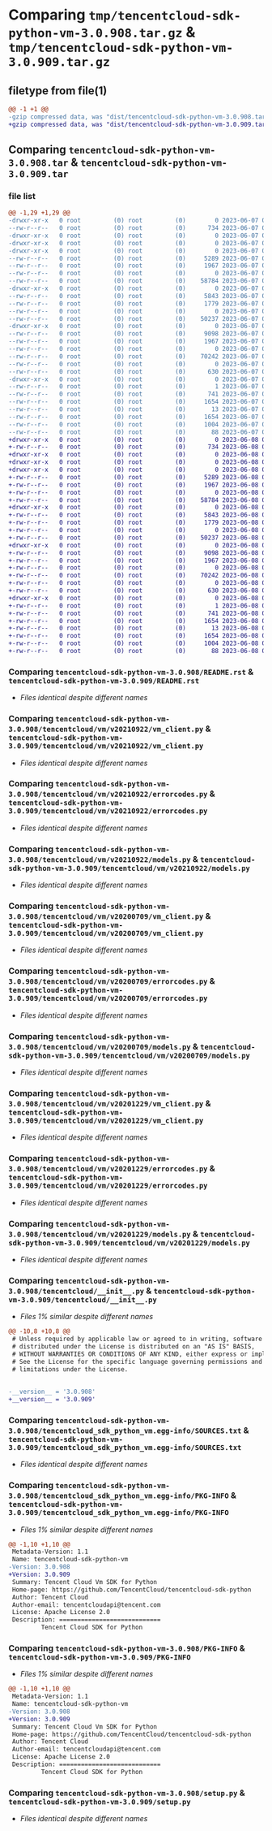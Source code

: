 # Comparing `tmp/tencentcloud-sdk-python-vm-3.0.908.tar.gz` & `tmp/tencentcloud-sdk-python-vm-3.0.909.tar.gz`

## filetype from file(1)

```diff
@@ -1 +1 @@
-gzip compressed data, was "dist/tencentcloud-sdk-python-vm-3.0.908.tar", last modified: Wed Jun  7 00:36:12 2023, max compression
+gzip compressed data, was "dist/tencentcloud-sdk-python-vm-3.0.909.tar", last modified: Thu Jun  8 00:37:32 2023, max compression
```

## Comparing `tencentcloud-sdk-python-vm-3.0.908.tar` & `tencentcloud-sdk-python-vm-3.0.909.tar`

### file list

```diff
@@ -1,29 +1,29 @@
-drwxr-xr-x   0 root         (0) root         (0)        0 2023-06-07 00:36:12.000000 tencentcloud-sdk-python-vm-3.0.908/
--rw-r--r--   0 root         (0) root         (0)      734 2023-06-07 00:36:12.000000 tencentcloud-sdk-python-vm-3.0.908/README.rst
-drwxr-xr-x   0 root         (0) root         (0)        0 2023-06-07 00:36:12.000000 tencentcloud-sdk-python-vm-3.0.908/tencentcloud/
-drwxr-xr-x   0 root         (0) root         (0)        0 2023-06-07 00:36:12.000000 tencentcloud-sdk-python-vm-3.0.908/tencentcloud/vm/
-drwxr-xr-x   0 root         (0) root         (0)        0 2023-06-07 00:36:12.000000 tencentcloud-sdk-python-vm-3.0.908/tencentcloud/vm/v20210922/
--rw-r--r--   0 root         (0) root         (0)     5289 2023-06-07 00:36:12.000000 tencentcloud-sdk-python-vm-3.0.908/tencentcloud/vm/v20210922/vm_client.py
--rw-r--r--   0 root         (0) root         (0)     1967 2023-06-07 00:36:12.000000 tencentcloud-sdk-python-vm-3.0.908/tencentcloud/vm/v20210922/errorcodes.py
--rw-r--r--   0 root         (0) root         (0)        0 2023-06-07 00:36:12.000000 tencentcloud-sdk-python-vm-3.0.908/tencentcloud/vm/v20210922/__init__.py
--rw-r--r--   0 root         (0) root         (0)    58784 2023-06-07 00:36:12.000000 tencentcloud-sdk-python-vm-3.0.908/tencentcloud/vm/v20210922/models.py
-drwxr-xr-x   0 root         (0) root         (0)        0 2023-06-07 00:36:12.000000 tencentcloud-sdk-python-vm-3.0.908/tencentcloud/vm/v20200709/
--rw-r--r--   0 root         (0) root         (0)     5843 2023-06-07 00:36:12.000000 tencentcloud-sdk-python-vm-3.0.908/tencentcloud/vm/v20200709/vm_client.py
--rw-r--r--   0 root         (0) root         (0)     1779 2023-06-07 00:36:12.000000 tencentcloud-sdk-python-vm-3.0.908/tencentcloud/vm/v20200709/errorcodes.py
--rw-r--r--   0 root         (0) root         (0)        0 2023-06-07 00:36:12.000000 tencentcloud-sdk-python-vm-3.0.908/tencentcloud/vm/v20200709/__init__.py
--rw-r--r--   0 root         (0) root         (0)    50237 2023-06-07 00:36:12.000000 tencentcloud-sdk-python-vm-3.0.908/tencentcloud/vm/v20200709/models.py
-drwxr-xr-x   0 root         (0) root         (0)        0 2023-06-07 00:36:12.000000 tencentcloud-sdk-python-vm-3.0.908/tencentcloud/vm/v20201229/
--rw-r--r--   0 root         (0) root         (0)     9098 2023-06-07 00:36:12.000000 tencentcloud-sdk-python-vm-3.0.908/tencentcloud/vm/v20201229/vm_client.py
--rw-r--r--   0 root         (0) root         (0)     1967 2023-06-07 00:36:12.000000 tencentcloud-sdk-python-vm-3.0.908/tencentcloud/vm/v20201229/errorcodes.py
--rw-r--r--   0 root         (0) root         (0)        0 2023-06-07 00:36:12.000000 tencentcloud-sdk-python-vm-3.0.908/tencentcloud/vm/v20201229/__init__.py
--rw-r--r--   0 root         (0) root         (0)    70242 2023-06-07 00:36:12.000000 tencentcloud-sdk-python-vm-3.0.908/tencentcloud/vm/v20201229/models.py
--rw-r--r--   0 root         (0) root         (0)        0 2023-06-07 00:36:12.000000 tencentcloud-sdk-python-vm-3.0.908/tencentcloud/vm/__init__.py
--rw-r--r--   0 root         (0) root         (0)      630 2023-06-07 00:36:12.000000 tencentcloud-sdk-python-vm-3.0.908/tencentcloud/__init__.py
-drwxr-xr-x   0 root         (0) root         (0)        0 2023-06-07 00:36:12.000000 tencentcloud-sdk-python-vm-3.0.908/tencentcloud_sdk_python_vm.egg-info/
--rw-r--r--   0 root         (0) root         (0)        1 2023-06-07 00:36:12.000000 tencentcloud-sdk-python-vm-3.0.908/tencentcloud_sdk_python_vm.egg-info/dependency_links.txt
--rw-r--r--   0 root         (0) root         (0)      741 2023-06-07 00:36:12.000000 tencentcloud-sdk-python-vm-3.0.908/tencentcloud_sdk_python_vm.egg-info/SOURCES.txt
--rw-r--r--   0 root         (0) root         (0)     1654 2023-06-07 00:36:12.000000 tencentcloud-sdk-python-vm-3.0.908/tencentcloud_sdk_python_vm.egg-info/PKG-INFO
--rw-r--r--   0 root         (0) root         (0)       13 2023-06-07 00:36:12.000000 tencentcloud-sdk-python-vm-3.0.908/tencentcloud_sdk_python_vm.egg-info/top_level.txt
--rw-r--r--   0 root         (0) root         (0)     1654 2023-06-07 00:36:12.000000 tencentcloud-sdk-python-vm-3.0.908/PKG-INFO
--rw-r--r--   0 root         (0) root         (0)     1004 2023-06-07 00:36:12.000000 tencentcloud-sdk-python-vm-3.0.908/setup.py
--rw-r--r--   0 root         (0) root         (0)       88 2023-06-07 00:36:12.000000 tencentcloud-sdk-python-vm-3.0.908/setup.cfg
+drwxr-xr-x   0 root         (0) root         (0)        0 2023-06-08 00:37:32.000000 tencentcloud-sdk-python-vm-3.0.909/
+-rw-r--r--   0 root         (0) root         (0)      734 2023-06-08 00:37:31.000000 tencentcloud-sdk-python-vm-3.0.909/README.rst
+drwxr-xr-x   0 root         (0) root         (0)        0 2023-06-08 00:37:32.000000 tencentcloud-sdk-python-vm-3.0.909/tencentcloud/
+drwxr-xr-x   0 root         (0) root         (0)        0 2023-06-08 00:37:32.000000 tencentcloud-sdk-python-vm-3.0.909/tencentcloud/vm/
+drwxr-xr-x   0 root         (0) root         (0)        0 2023-06-08 00:37:32.000000 tencentcloud-sdk-python-vm-3.0.909/tencentcloud/vm/v20210922/
+-rw-r--r--   0 root         (0) root         (0)     5289 2023-06-08 00:37:31.000000 tencentcloud-sdk-python-vm-3.0.909/tencentcloud/vm/v20210922/vm_client.py
+-rw-r--r--   0 root         (0) root         (0)     1967 2023-06-08 00:37:31.000000 tencentcloud-sdk-python-vm-3.0.909/tencentcloud/vm/v20210922/errorcodes.py
+-rw-r--r--   0 root         (0) root         (0)        0 2023-06-08 00:37:31.000000 tencentcloud-sdk-python-vm-3.0.909/tencentcloud/vm/v20210922/__init__.py
+-rw-r--r--   0 root         (0) root         (0)    58784 2023-06-08 00:37:31.000000 tencentcloud-sdk-python-vm-3.0.909/tencentcloud/vm/v20210922/models.py
+drwxr-xr-x   0 root         (0) root         (0)        0 2023-06-08 00:37:32.000000 tencentcloud-sdk-python-vm-3.0.909/tencentcloud/vm/v20200709/
+-rw-r--r--   0 root         (0) root         (0)     5843 2023-06-08 00:37:31.000000 tencentcloud-sdk-python-vm-3.0.909/tencentcloud/vm/v20200709/vm_client.py
+-rw-r--r--   0 root         (0) root         (0)     1779 2023-06-08 00:37:31.000000 tencentcloud-sdk-python-vm-3.0.909/tencentcloud/vm/v20200709/errorcodes.py
+-rw-r--r--   0 root         (0) root         (0)        0 2023-06-08 00:37:31.000000 tencentcloud-sdk-python-vm-3.0.909/tencentcloud/vm/v20200709/__init__.py
+-rw-r--r--   0 root         (0) root         (0)    50237 2023-06-08 00:37:31.000000 tencentcloud-sdk-python-vm-3.0.909/tencentcloud/vm/v20200709/models.py
+drwxr-xr-x   0 root         (0) root         (0)        0 2023-06-08 00:37:32.000000 tencentcloud-sdk-python-vm-3.0.909/tencentcloud/vm/v20201229/
+-rw-r--r--   0 root         (0) root         (0)     9098 2023-06-08 00:37:31.000000 tencentcloud-sdk-python-vm-3.0.909/tencentcloud/vm/v20201229/vm_client.py
+-rw-r--r--   0 root         (0) root         (0)     1967 2023-06-08 00:37:31.000000 tencentcloud-sdk-python-vm-3.0.909/tencentcloud/vm/v20201229/errorcodes.py
+-rw-r--r--   0 root         (0) root         (0)        0 2023-06-08 00:37:31.000000 tencentcloud-sdk-python-vm-3.0.909/tencentcloud/vm/v20201229/__init__.py
+-rw-r--r--   0 root         (0) root         (0)    70242 2023-06-08 00:37:31.000000 tencentcloud-sdk-python-vm-3.0.909/tencentcloud/vm/v20201229/models.py
+-rw-r--r--   0 root         (0) root         (0)        0 2023-06-08 00:37:31.000000 tencentcloud-sdk-python-vm-3.0.909/tencentcloud/vm/__init__.py
+-rw-r--r--   0 root         (0) root         (0)      630 2023-06-08 00:37:31.000000 tencentcloud-sdk-python-vm-3.0.909/tencentcloud/__init__.py
+drwxr-xr-x   0 root         (0) root         (0)        0 2023-06-08 00:37:32.000000 tencentcloud-sdk-python-vm-3.0.909/tencentcloud_sdk_python_vm.egg-info/
+-rw-r--r--   0 root         (0) root         (0)        1 2023-06-08 00:37:32.000000 tencentcloud-sdk-python-vm-3.0.909/tencentcloud_sdk_python_vm.egg-info/dependency_links.txt
+-rw-r--r--   0 root         (0) root         (0)      741 2023-06-08 00:37:32.000000 tencentcloud-sdk-python-vm-3.0.909/tencentcloud_sdk_python_vm.egg-info/SOURCES.txt
+-rw-r--r--   0 root         (0) root         (0)     1654 2023-06-08 00:37:32.000000 tencentcloud-sdk-python-vm-3.0.909/tencentcloud_sdk_python_vm.egg-info/PKG-INFO
+-rw-r--r--   0 root         (0) root         (0)       13 2023-06-08 00:37:32.000000 tencentcloud-sdk-python-vm-3.0.909/tencentcloud_sdk_python_vm.egg-info/top_level.txt
+-rw-r--r--   0 root         (0) root         (0)     1654 2023-06-08 00:37:32.000000 tencentcloud-sdk-python-vm-3.0.909/PKG-INFO
+-rw-r--r--   0 root         (0) root         (0)     1004 2023-06-08 00:37:31.000000 tencentcloud-sdk-python-vm-3.0.909/setup.py
+-rw-r--r--   0 root         (0) root         (0)       88 2023-06-08 00:37:32.000000 tencentcloud-sdk-python-vm-3.0.909/setup.cfg
```

### Comparing `tencentcloud-sdk-python-vm-3.0.908/README.rst` & `tencentcloud-sdk-python-vm-3.0.909/README.rst`

 * *Files identical despite different names*

### Comparing `tencentcloud-sdk-python-vm-3.0.908/tencentcloud/vm/v20210922/vm_client.py` & `tencentcloud-sdk-python-vm-3.0.909/tencentcloud/vm/v20210922/vm_client.py`

 * *Files identical despite different names*

### Comparing `tencentcloud-sdk-python-vm-3.0.908/tencentcloud/vm/v20210922/errorcodes.py` & `tencentcloud-sdk-python-vm-3.0.909/tencentcloud/vm/v20210922/errorcodes.py`

 * *Files identical despite different names*

### Comparing `tencentcloud-sdk-python-vm-3.0.908/tencentcloud/vm/v20210922/models.py` & `tencentcloud-sdk-python-vm-3.0.909/tencentcloud/vm/v20210922/models.py`

 * *Files identical despite different names*

### Comparing `tencentcloud-sdk-python-vm-3.0.908/tencentcloud/vm/v20200709/vm_client.py` & `tencentcloud-sdk-python-vm-3.0.909/tencentcloud/vm/v20200709/vm_client.py`

 * *Files identical despite different names*

### Comparing `tencentcloud-sdk-python-vm-3.0.908/tencentcloud/vm/v20200709/errorcodes.py` & `tencentcloud-sdk-python-vm-3.0.909/tencentcloud/vm/v20200709/errorcodes.py`

 * *Files identical despite different names*

### Comparing `tencentcloud-sdk-python-vm-3.0.908/tencentcloud/vm/v20200709/models.py` & `tencentcloud-sdk-python-vm-3.0.909/tencentcloud/vm/v20200709/models.py`

 * *Files identical despite different names*

### Comparing `tencentcloud-sdk-python-vm-3.0.908/tencentcloud/vm/v20201229/vm_client.py` & `tencentcloud-sdk-python-vm-3.0.909/tencentcloud/vm/v20201229/vm_client.py`

 * *Files identical despite different names*

### Comparing `tencentcloud-sdk-python-vm-3.0.908/tencentcloud/vm/v20201229/errorcodes.py` & `tencentcloud-sdk-python-vm-3.0.909/tencentcloud/vm/v20201229/errorcodes.py`

 * *Files identical despite different names*

### Comparing `tencentcloud-sdk-python-vm-3.0.908/tencentcloud/vm/v20201229/models.py` & `tencentcloud-sdk-python-vm-3.0.909/tencentcloud/vm/v20201229/models.py`

 * *Files identical despite different names*

### Comparing `tencentcloud-sdk-python-vm-3.0.908/tencentcloud/__init__.py` & `tencentcloud-sdk-python-vm-3.0.909/tencentcloud/__init__.py`

 * *Files 1% similar despite different names*

```diff
@@ -10,8 +10,8 @@
 # Unless required by applicable law or agreed to in writing, software
 # distributed under the License is distributed on an "AS IS" BASIS,
 # WITHOUT WARRANTIES OR CONDITIONS OF ANY KIND, either express or implied.
 # See the License for the specific language governing permissions and
 # limitations under the License.
 
 
-__version__ = '3.0.908'
+__version__ = '3.0.909'
```

### Comparing `tencentcloud-sdk-python-vm-3.0.908/tencentcloud_sdk_python_vm.egg-info/SOURCES.txt` & `tencentcloud-sdk-python-vm-3.0.909/tencentcloud_sdk_python_vm.egg-info/SOURCES.txt`

 * *Files identical despite different names*

### Comparing `tencentcloud-sdk-python-vm-3.0.908/tencentcloud_sdk_python_vm.egg-info/PKG-INFO` & `tencentcloud-sdk-python-vm-3.0.909/tencentcloud_sdk_python_vm.egg-info/PKG-INFO`

 * *Files 1% similar despite different names*

```diff
@@ -1,10 +1,10 @@
 Metadata-Version: 1.1
 Name: tencentcloud-sdk-python-vm
-Version: 3.0.908
+Version: 3.0.909
 Summary: Tencent Cloud Vm SDK for Python
 Home-page: https://github.com/TencentCloud/tencentcloud-sdk-python
 Author: Tencent Cloud
 Author-email: tencentcloudapi@tencent.com
 License: Apache License 2.0
 Description: ============================
         Tencent Cloud SDK for Python
```

### Comparing `tencentcloud-sdk-python-vm-3.0.908/PKG-INFO` & `tencentcloud-sdk-python-vm-3.0.909/PKG-INFO`

 * *Files 1% similar despite different names*

```diff
@@ -1,10 +1,10 @@
 Metadata-Version: 1.1
 Name: tencentcloud-sdk-python-vm
-Version: 3.0.908
+Version: 3.0.909
 Summary: Tencent Cloud Vm SDK for Python
 Home-page: https://github.com/TencentCloud/tencentcloud-sdk-python
 Author: Tencent Cloud
 Author-email: tencentcloudapi@tencent.com
 License: Apache License 2.0
 Description: ============================
         Tencent Cloud SDK for Python
```

### Comparing `tencentcloud-sdk-python-vm-3.0.908/setup.py` & `tencentcloud-sdk-python-vm-3.0.909/setup.py`

 * *Files identical despite different names*

